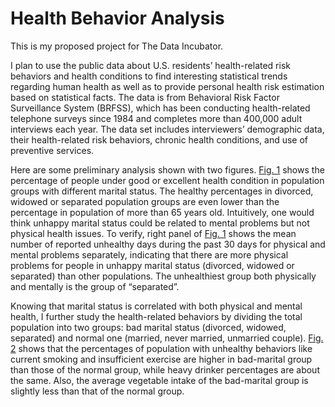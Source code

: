 # Health Behavior Analysis

This is my proposed project for The Data Incubator.

I plan to use the public data about U.S. residents’ health-related risk behaviors and health conditions to find interesting statistical trends regarding human health as well as to provide personal health risk estimation based on statistical facts. The data is from Behavioral Risk Factor Surveillance System (BRFSS), which has been conducting health-related telephone surveys since 1984 and completes more than 400,000 adult interviews each year. The data set includes interviewers’ demographic data, their health-related risk behaviors, chronic health conditions, and use of preventive services. 

Here are some preliminary analysis shown with two figures. [Fig. 1](https://github.com/seedlingfl/Health-Behavior-Analysis/edit/master/marital_healthpercent.pdf) shows the percentage of people under good or excellent health condition in population groups with different marital status. The healthy percentages in divorced, widowed or separated population groups are even lower than the percentage in population of more than 65 years old. Intuitively, one would think unhappy marital status could be related to mental problems but not physical health issues. To verify, right panel of [Fig. 1](https://github.com/seedlingfl/Health-Behavior-Analysis/edit/master/marital_healthpercent.pdf) shows the mean number of reported unhealthy days during the past 30 days for physical and mental problems separately, indicating that there are more physical problems for people in unhappy marital status (divorced, widowed or separated) than other populations. The unhealthiest group both physically and mentally is the group of “separated”. 

Knowing that marital status is correlated with both physical and mental health, I further study the health-related behaviors by dividing the total population into two groups: bad marital status (divorced, widowed, separated) and normal one (married, never married, unmarried couple). [Fig. 2](https://github.com/seedlingfl/Health-Behavior-Analysis/edit/master/marital_healthbehavior.pdf) shows that the percentages of population with unhealthy behaviors like current smoking and insufficient exercise are higher in bad-marital group than those of the normal group, while heavy drinker percentages are about the same. Also, the average vegetable intake of the bad-marital group is slightly less than that of the normal group. 
